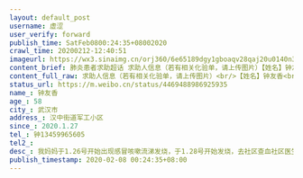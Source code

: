 ```yaml
---
layout: default_post
username: 虚涩
user_verify: forward
publish_time: SatFeb0800:24:35+08002020
crawl_time: 20200212-12:40:51
imageurl: https://wx3.sinaimg.cn/orj360/6e65189dgy1gboaqv28qaj20u0140n31.jpg,https://wx1.sinaimg.cn/orj360/6e65189dgy1gboaqw2b39j20u0140wht.jpg,https://wx2.sinaimg.cn/orj360/6e65189dgy1gboaqu0vuwj20u0140wgs.jpg
content_brief: 肺炎患者求助超话 求助人信息（若有相关化验单，请上传图片）【姓名】钟友香【年龄】58【所在城市】武汉市【所在小区、社区】汉中街道军工小区【患病时间】2020.1.27【联系方式】钟 13459965605【病情描述】 我妈妈于1.26号开始出现感冒咳嗽流涕发烧，于1.28号开始发烧，去社区查血社区医生 ...全文
content_full_raw: 求助人信息（若有相关化验单，请上传图片）<br/>【姓名】钟友香<br/>【年龄】58<br/>【所在城市】武汉市<br/>【所在小区、社区】汉中街道军工小区<br/>【患病时间】2020.1.27<br/>【联系方式】钟13459965605<br/>【病情描述】我妈妈于1.26号开始出现感冒咳嗽流涕发烧，于1.28号开始发烧，去社区查血社区医生说没什么大问题回家吃药，说生病发烧反复3天很正常，于是我们回家安心吃药，可到2.2号还是无法退烧去医院检查显示双肺已感染，医生开了药后回家服用后还是无法退烧于2.4号去医院打针，前前后后持续发烧超过10天，全身酸痛，乏力，吃不下饭，出现呼吸困难，高热，卧床不起，咳嗽出血，情况非常危急，随时有生命危险，期间去社区不断更新病情，希望能尽早安排住院，但等到的回复永远是等，望尽快帮忙安排医院住院，万分感谢。<ahref='/n/央视新闻'>@央视新闻</a><ahref='/n/中国日报'>@中国日报</a><ahref='/n/武汉晚报'>@武汉晚报</a><ahref='/n/人民日报'>@人民日报</a><ahref='/n/人民网'>@人民网</a><ahref='/n/央视网'>@央视网</a><ahref='/n/央视新闻'>@央视新闻</a><ahref='/n/丁香医生'>@丁香医生</a><ahref='/n/新华网'>@新华网</a><ahref='/n/中国新闻网'>@中国新闻网</a><ahref='/n/热点新闻'>@热点新闻</a><ahref='/n/中国新闻周刊'>@中国新闻周刊</a><ahref='/n/24小时新闻'>@24小时新闻</a><ahref='/n/网易新闻客户端'>@网易新闻客户端</a><ahref='/n/凤凰新闻客户端'>@凤凰新闻客户端</a><ahref='/n/新京报动新闻'>@新京报动新闻</a><ahref='/n/全球头条新闻事件'>@全球头条新闻事件</a><ahref='/n/央视新闻周刊'>@央视新闻周刊</a>
status_url: https://m.weibo.cn/status/4469488986925935
name_: 钟友香
age_: 58
city_: 武汉市
address_: 汉中街道军工小区
since_: 2020.1.27
tel_: 钟13459965605
tel2_: 
desc_: 我妈妈于1.26号开始出现感冒咳嗽流涕发烧，于1.28号开始发烧，去社区查血社区医生说没什么大问题回家吃药，说生病发烧反复3天很正常，于是我们回家安心吃药，可到2.2号还是无法退烧去医院检查显示双肺已感染，医生开了药后回家服用后还是无法退烧于2.4号去医院打针，前前后后持续发烧超过10天，全身酸痛，乏力，吃不下饭，出现呼吸困难，高热，卧床不起，咳嗽出血，情况非常危急，随时有生命危险，期间去社区不断更新病情，希望能尽早安排住院，但等到的回复永远是等，望尽快帮忙安排医院住院，万分感谢。<ahref='/n/央视新闻'>@央视新闻</a><ahref='/n/中国日报'>@中国日报</a><ahref='/n/武汉晚报'>@武汉晚报</a><ahref='/n/人民日报'>@人民日报</a><ahref='/n/人民网'>@人民网</a><ahref='/n/央视网'>@央视网</a><ahref='/n/央视新闻'>@央视新闻</a><ahref='/n/丁香医生'>@丁香医生</a><ahref='/n/新华网'>@新华网</a><ahref='/n/中国新闻网'>@中国新闻网</a><ahref='/n/热点新闻'>@热点新闻</a><ahref='/n/中国新闻周刊'>@中国新闻周刊</a><ahref='/n/24小时新闻'>@24小时新闻</a><ahref='/n/网易新闻客户端'>@网易新闻客户端</a><ahref='/n/凤凰新闻客户端'>@凤凰新闻客户端</a><ahref='/n/新京报动新闻'>@新京报动新闻</a><ahref='/n/全球头条新闻事件'>@全球头条新闻事件</a><ahref='/n/央视新闻周刊'>@央视新闻周刊</a>
publish_timestamp: 2020-02-08 00:24:35+08:00
---
```


